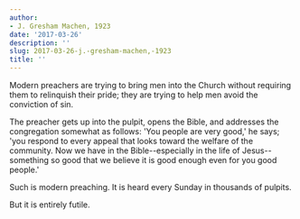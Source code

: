 ```yaml
---
author:
- J. Gresham Machen, 1923
date: '2017-03-26'
description: ''
slug: 2017-03-26-j.-gresham-machen,-1923
title: ''
---
```

Modern preachers are trying to bring men into the Church without requiring them to relinquish their pride; they are trying to help men avoid the conviction of sin. 

The preacher gets up into the pulpit, opens the Bible, and addresses the congregation somewhat as follows: 'You people are very good,' he says; 'you respond to every appeal that looks toward the welfare of the community. Now we have in the Bible--especially in the life of Jesus--something so good that we believe it is good enough even for you good people.'

Such is modern preaching. It is heard every Sunday in thousands of pulpits. 

But it is entirely futile.




